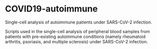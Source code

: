 # COVID19-autoimmune
Single-cell analysis of autoimmune patients under SARS-CoV-2 infection.

Scripts used in the single-cell analysis of peripheral blood samples from patients with pre-existing autoimmune conditions (namely rheumatoid arthritis, psoriasis, and multiple sclerosis) under SARS-CoV-2 infection.

